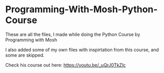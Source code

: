 # Programming-With-Mosh-Python-Course

These are all the files, I made while doing the Python Course by Programming with Mosh

I also added some of my own files with inspirtation from this course, and some are skipped.

Check his course out here: https://youtu.be/_uQrJ0TkZlc

